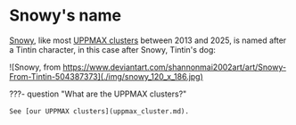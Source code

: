 # Snowy's name

[Snowy](snowy.md),
like most [UPPMAX clusters](uppmax_cluster.md) between 2013 and 2025,
is named after a Tintin character,
in this case after Snowy, Tintin's dog:

![Snowy, from https://www.deviantart.com/shannonmai2002art/art/Snowy-From-Tintin-504387373](./img/snowy_120_x_186.jpg)

???- question "What are the UPPMAX clusters?"

    See [our UPPMAX clusters](uppmax_cluster.md).
